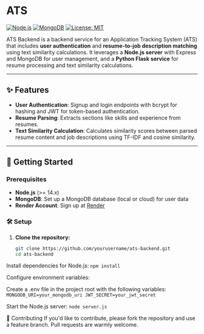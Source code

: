 # ATS

[![Node.js](https://img.shields.io/badge/Node.js-v14%2B-green)](https://nodejs.org/)
[![MongoDB](https://img.shields.io/badge/MongoDB-Atlas-brightgreen)](https://www.mongodb.com/atlas/database)
[![License: MIT](https://img.shields.io/badge/License-MIT-yellow.svg)](https://opensource.org/licenses/MIT)

ATS Backend is a backend service for an Application Tracking System (ATS) that includes **user authentication** and **resume-to-job description matching** using text similarity calculations. It leverages a **Node.js server** with Express and MongoDB for user management, and a **Python Flask service** for resume processing and text similarity calculations.

---

## ✨ Features

- **User Authentication**: Signup and login endpoints with bcrypt for hashing and JWT for token-based authentication.
- **Resume Parsing**: Extracts sections like skills and experience from resumes.
- **Text Similarity Calculation**: Calculates similarity scores between parsed resume content and job descriptions using TF-IDF and cosine similarity.

---

## 🚀 Getting Started

### Prerequisites

- **Node.js** (>= 14.x)
- **MongoDB**: Set up a MongoDB database (local or cloud) for user data
- **Render Account**: Sign up at [Render](https://render.com)

### 🛠 Setup

1. **Clone the repository:**

   ```bash
   git clone https://github.com/yourusername/ats-backend.git
   cd ats-backend
Install dependencies for Node.js:
`npm install`

Configure environment variables:

Create a .env file in the project root with the following variables:
`MONGODB_URI=your_mongodb_uri
JWT_SECRET=your_jwt_secret`

Start the Node.js server:
`node server.js`

🤝 Contributing
If you'd like to contribute, please fork the repository and use a feature branch. Pull requests are warmly welcome.
